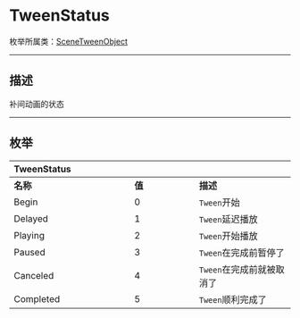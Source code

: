 # TweenStatus

枚举所属类：[SceneTweenObject](/Api/Class/Animation/SceneTweenObject.md)

------------------------------------------------------------------------------------------
## 描述

补间动画的状态

------------------------------------------------------------------------------------------
## 枚举

|<div style="width:200px">TweenStatus</div>|<div style="width:100px"></div>|<div style="width:100px"></div>|
|:---   |:---|:---|
|**名称**   |**值**  |**描述**|
|Begin   |0   |`Tween`开始|
|Delayed|1   |`Tween`延迟播放|
|Playing  |2   |`Tween`开始播放|
|Paused  |3   |`Tween`在完成前暂停了|
|Canceled  |4   |`Tween`在完成前就被取消了|
|Completed  |5   |`Tween`顺利完成了|
